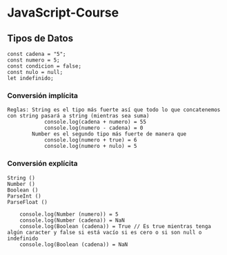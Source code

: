 # JavaScript-Course
## Tipos de Datos
    const cadena = "5";
    const numero = 5;
    const condicion = false;
    const nulo = null;
    let indefinido;
### Conversión implícita
    Reglas: String es el tipo más fuerte así que todo lo que concatenemos con string pasará a string (mientras sea suma)
                console.log(cadena + numero) = 55
                console.log(numero - cadena) = 0
            Number es el segundo tipo más fuerte de manera que  
                console.log(numero + true) = 6
                console.log(numero + nulo) = 5

### Conversión explícita
    String ()
    Number ()
    Boolean ()
    ParseInt ()
    ParseFloat ()

        console.log(Number (numero)) = 5
        console.log(Number (cadena)) = NaN
        console.log(Boolean (cadena)) = True // Es true mientras tenga algún caracter y false si está vacío si es cero o si son null o indefinido
        console.log(Boolean (cadena)) = NaN